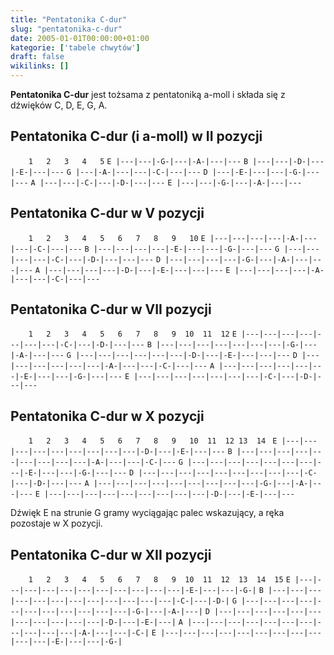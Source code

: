 ```yaml
---
title: "Pentatonika C-dur"
slug: "pentatonika-c-dur"
date: 2005-01-01T00:00:00+01:00
kategorie: ['tabele chwytów']
draft: false
wikilinks: []
---
```

**Pentatonika C-dur** jest tożsama z pentatoniką a-moll i składa się z
dźwięków C, D, E, G, A.

## Pentatonika C-dur (i a-moll) w II pozycji

`    1   2   3   4   5`
`E |---|---|-G-|---|-A-|---|---`
`B |---|---|-D-|---|-E-|---|---`
`G |---|-A-|---|---|-C-|---|---`
`D |---|-E-|---|---|-G-|---|---`
`A |---|---|-C-|---|-D-|---|---`
`E |---|---|-G-|---|-A-|---|---`

## Pentatonika C-dur w V pozycji

`    1   2   3   4   5   6   7   8   9   10`
`E |---|---|---|---|-A-|---|---|-C-|---|---`
`B |---|---|---|---|-E-|---|---|-G-|---|---`
`G |---|---|---|---|-C-|---|-D-|---|---|---`
`D |---|---|---|---|-G-|---|-A-|---|---|---`
`A |---|---|---|---|-D-|---|-E-|---|---|---`
`E |---|---|---|---|-A-|---|---|-C-|---|---`

## Pentatonika C-dur w VII pozycji

`    1   2   3   4   5   6   7   8   9  10  11  12`
`E |---|---|---|---|---|---|---|-C-|---|-D-|---|---`
`B |---|---|---|---|---|---|---|-G-|---|-A-|---|---`
`G |---|---|---|---|---|---|-D-|---|-E-|---|---|---`
`D |---|---|---|---|---|---|-A-|---|---|-C-|---|---`
`A |---|---|---|---|---|---|-E-|---|---|-G-|---|---`
`E |---|---|---|---|---|---|---|-C-|---|-D-|---|---`

## Pentatonika C-dur w X pozycji

`    1   2   3   4   5   6   7   8   9   10  11  12 13  14 `
`E |---|---|---|---|---|---|---|---|---|-D-|---|-E-|---|---`
`B |---|---|---|---|---|---|---|---|---|-A-|---|---|-C-|---`
`G |---|---|---|---|---|---|---|---|-E-|---|---|-G-|---|---`
`D |---|---|---|---|---|---|---|---|---|-C-|---|-D-|---|---`
`A |---|---|---|---|---|---|---|---|---|-G-|---|-A-|---|---`
`E |---|---|---|---|---|---|---|---|---|-D-|---|-E-|---|---`

Dźwięk E na strunie G gramy wyciągając palec wskazujący, a ręka
pozostaje w X pozycji.

## Pentatonika C-dur w XII pozycji

`    1   2   3   4   5   6   7   8   9  10  11  12  13  14  15`
`E |---|---|---|---|---|---|---|---|---|---|---|-E-|---|---|-G-|`
`B |---|---|---|---|---|---|---|---|---|---|---|---|-C-|---|-D-|`
`G |---|---|---|---|---|---|---|---|---|---|---|-G-|---|-A-|---|`
`D |---|---|---|---|---|---|---|---|---|---|---|-D-|---|-E-|---|`
`A |---|---|---|---|---|---|---|---|---|---|---|-A-|---|---|-C-|`
`E |---|---|---|---|---|---|---|---|---|---|---|-E-|---|---|-G-|`

